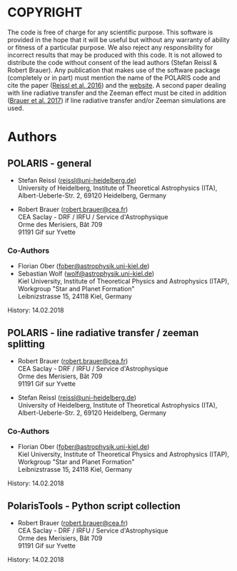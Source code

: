 # COPYRIGHT

The code is free of charge for any scientific purpose.
This software is provided in the hope that it will be useful but without any warranty of ability or fitness of a particular purpose.
We also reject any responsibility for incorrect results that may be  produced with this code.
It is not allowed to distribute the code without consent of the lead authors (Stefan Reissl & Robert Brauer).
Any publication that makes use of the software package (completely or in part) must mention the name of the POLARIS code and cite the paper ([Reissl et al. 2016](https://ui.adsabs.harvard.edu/abs/2016A%26A...593A..87R)) and the [website](http://www1.astrophysik.uni-kiel.de/~polaris).
A second paper dealing with line radiative transfer and the Zeeman effect must be cited in addition ([Brauer et al. 2017](https://ui.adsabs.harvard.edu/abs/2017A%26A...601A..90B)) if line radiative transfer and/or Zeeman simulations are used.


# Authors

## POLARIS - general

- Stefan Reissl (reissl@uni-heidelberg.de)\
University of Heidelberg, Institute of Theoretical Astrophysics (ITA),\
Albert-Ueberle-Str. 2, 69120 Heidelberg, Germany

- Robert Brauer (robert.brauer@cea.fr)\
CEA Saclay - DRF / IRFU / Service d'Astrophysique\
Orme des Merisiers, Bât 709\
91191 Gif sur Yvette


### Co-Authors

- Florian Ober (fober@astrophysik.uni-kiel.de)
- Sebastian Wolf (wolf@astrophysik.uni-kiel.de)\
Kiel University, Institute of Theoretical Physics and Astrophysics (ITAP),\
Workgroup "Star and Planet Formation"\
Leibnizstrasse 15, 24118 Kiel, Germany

History:   14.02.2018


## POLARIS - line radiative transfer / zeeman splitting

- Robert Brauer (robert.brauer@cea.fr)\
CEA Saclay - DRF / IRFU / Service d'Astrophysique\
Orme des Merisiers, Bât 709\
91191 Gif sur Yvette

- Stefan Reissl (reissl@uni-heidelberg.de)\
University of Heidelberg, Institute of Theoretical Astrophysics (ITA),\
Albert-Ueberle-Str. 2, 69120 Heidelberg, Germany


### Co-Authors

- Florian Ober (fober@astrophysik.uni-kiel.de)\
Kiel University, Institute of Theoretical Physics and Astrophysics (ITAP),\
Workgroup "Star and Planet Formation"\
Leibnizstrasse 15, 24118 Kiel, Germany

History:   14.02.2018


## PolarisTools - Python script collection

- Robert Brauer (robert.brauer@cea.fr)\
CEA Saclay - DRF / IRFU / Service d'Astrophysique\
Orme des Merisiers, Bât 709\
91191 Gif sur Yvette

History:   14.02.2018
